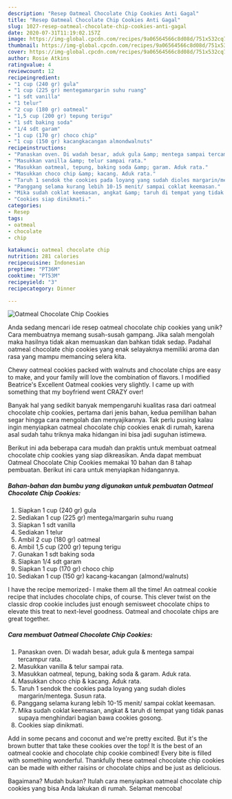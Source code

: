 ```yaml
---
description: "Resep Oatmeal Chocolate Chip Cookies Anti Gagal"
title: "Resep Oatmeal Chocolate Chip Cookies Anti Gagal"
slug: 1027-resep-oatmeal-chocolate-chip-cookies-anti-gagal
date: 2020-07-31T11:19:02.157Z
image: https://img-global.cpcdn.com/recipes/9a06564566c8d08d/751x532cq70/oatmeal-chocolate-chip-cookies-foto-resep-utama.jpg
thumbnail: https://img-global.cpcdn.com/recipes/9a06564566c8d08d/751x532cq70/oatmeal-chocolate-chip-cookies-foto-resep-utama.jpg
cover: https://img-global.cpcdn.com/recipes/9a06564566c8d08d/751x532cq70/oatmeal-chocolate-chip-cookies-foto-resep-utama.jpg
author: Rosie Atkins
ratingvalue: 4
reviewcount: 12
recipeingredient:
- "1 cup (240 gr) gula"
- "1 cup (225 gr) mentegamargarin suhu ruang"
- "1 sdt vanilla"
- "1 telur"
- "2 cup (180 gr) oatmeal"
- "1,5 cup (200 gr) tepung terigu"
- "1 sdt baking soda"
- "1/4 sdt garam"
- "1 cup (170 gr) choco chip"
- "1 cup (150 gr) kacangkacangan almondwalnuts"
recipeinstructions:
- "Panaskan oven. Di wadah besar, aduk gula &amp; mentega sampai tercampur rata."
- "Masukkan vanilla &amp; telur sampai rata."
- "Masukkan oatmeal, tepung, baking soda &amp; garam. Aduk rata."
- "Masukkan choco chip &amp; kacang. Aduk rata."
- "Taruh 1 sendok the cookies pada loyang yang sudah dioles margarin/mentega. Susun rata."
- "Panggang selama kurang lebih 10-15 menit/ sampai coklat keemasan."
- "Mika sudah coklat keemasan, angkat &amp; taruh di tempat yang tidak panas supaya menghindari bagian bawa cookies gosong."
- "Cookies siap dinikmati."
categories:
- Resep
tags:
- oatmeal
- chocolate
- chip

katakunci: oatmeal chocolate chip 
nutrition: 281 calories
recipecuisine: Indonesian
preptime: "PT36M"
cooktime: "PT53M"
recipeyield: "3"
recipecategory: Dinner

---
```



![Oatmeal Chocolate Chip Cookies](https://img-global.cpcdn.com/recipes/9a06564566c8d08d/751x532cq70/oatmeal-chocolate-chip-cookies-foto-resep-utama.jpg)

Anda sedang mencari ide resep oatmeal chocolate chip cookies yang unik? Cara membuatnya memang susah-susah gampang. Jika salah mengolah maka hasilnya tidak akan memuaskan dan bahkan tidak sedap. Padahal oatmeal chocolate chip cookies yang enak selayaknya memiliki aroma dan rasa yang mampu memancing selera kita.

Chewy oatmeal cookies packed with walnuts and chocolate chips are easy to make, and your family will love the combination of flavors. I modified Beatrice&#39;s Excellent Oatmeal cookies very slightly. I came up with something that my boyfriend went CRAZY over!

Banyak hal yang sedikit banyak mempengaruhi kualitas rasa dari oatmeal chocolate chip cookies, pertama dari jenis bahan, kedua pemilihan bahan segar hingga cara mengolah dan menyajikannya. Tak perlu pusing kalau ingin menyiapkan oatmeal chocolate chip cookies enak di rumah, karena asal sudah tahu triknya maka hidangan ini bisa jadi suguhan istimewa.


Berikut ini ada beberapa cara mudah dan praktis untuk membuat oatmeal chocolate chip cookies yang siap dikreasikan. Anda dapat membuat Oatmeal Chocolate Chip Cookies memakai 10 bahan dan 8 tahap pembuatan. Berikut ini cara untuk menyiapkan hidangannya.

<!--inarticleads1-->

##### Bahan-bahan dan bumbu yang digunakan untuk pembuatan Oatmeal Chocolate Chip Cookies:

1. Siapkan 1 cup (240 gr) gula
1. Sediakan 1 cup (225 gr) mentega/margarin suhu ruang
1. Siapkan 1 sdt vanilla
1. Sediakan 1 telur
1. Ambil 2 cup (180 gr) oatmeal
1. Ambil 1,5 cup (200 gr) tepung terigu
1. Gunakan 1 sdt baking soda
1. Siapkan 1/4 sdt garam
1. Siapkan 1 cup (170 gr) choco chip
1. Sediakan 1 cup (150 gr) kacang-kacangan (almond/walnuts)


I have the recipe memorized- I make them all the time! An oatmeal cookie recipe that includes chocolate chips, of course. This clever twist on the classic drop cookie includes just enough semisweet chocolate chips to elevate this treat to next-level goodness. Oatmeal and chocolate chips are great together. 

<!--inarticleads2-->

##### Cara membuat Oatmeal Chocolate Chip Cookies:

1. Panaskan oven. Di wadah besar, aduk gula &amp; mentega sampai tercampur rata.
1. Masukkan vanilla &amp; telur sampai rata.
1. Masukkan oatmeal, tepung, baking soda &amp; garam. Aduk rata.
1. Masukkan choco chip &amp; kacang. Aduk rata.
1. Taruh 1 sendok the cookies pada loyang yang sudah dioles margarin/mentega. Susun rata.
1. Panggang selama kurang lebih 10-15 menit/ sampai coklat keemasan.
1. Mika sudah coklat keemasan, angkat &amp; taruh di tempat yang tidak panas supaya menghindari bagian bawa cookies gosong.
1. Cookies siap dinikmati.


Add in some pecans and coconut and we&#39;re pretty excited. But it&#39;s the brown butter that take these cookies over the top! It is the best of an oatmeal cookie and chocolate chip cookie combined! Every bite is filled with something wonderful. Thankfully these oatmeal chocolate chip cookies can be made with either raisins or chocolate chips and be just as delicious. 

Bagaimana? Mudah bukan? Itulah cara menyiapkan oatmeal chocolate chip cookies yang bisa Anda lakukan di rumah. Selamat mencoba!
